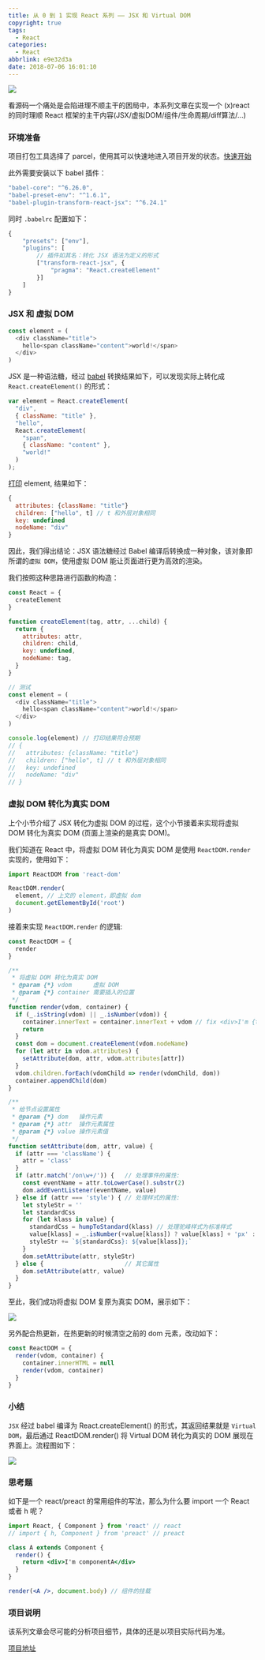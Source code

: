 ```yaml
---
title: 从 0 到 1 实现 React 系列 —— JSX 和 Virtual DOM
copyright: true
tags:
  - React
categories:
  - React
abbrlink: e9e32d3a
date: 2018-07-06 16:01:10
---
```


![](http://oqhtscus0.bkt.clouddn.com/9c461a61924ed0fecb6024a256671251.jpg-muyy)

看源码一个痛处是会陷进理不顺主干的困局中，本系列文章在实现一个 (x)react 的同时理顺 React 框架的主干内容(JSX/虚拟DOM/组件/生命周期/diff算法/...)

<!--more-->

### 环境准备

项目打包工具选择了 parcel，使用其可以快速地进入项目开发的状态。[快速开始](https://parceljs.org/getting_started.html)

此外需要安装以下 babel 插件：

```js
"babel-core": "^6.26.0",
"babel-preset-env": "^1.6.1",
"babel-plugin-transform-react-jsx": "^6.24.1"
```

同时 `.babelrc` 配置如下：

```js
{
    "presets": ["env"],
    "plugins": [
        // 插件如其名：转化 JSX 语法为定义的形式
        ["transform-react-jsx", {
            "pragma": "React.createElement"
        }]
    ]
}
```

### JSX 和 虚拟 DOM

```js
const element = (
  <div className="title">
    hello<span className="content">world!</span>
  </div>
)
```

JSX 是一种语法糖，经过 [babel](https://babeljs.io/en/repl) 转换结果如下，可以发现实际上转化成 `React.createElement()` 的形式：

```js
var element = React.createElement(
  "div",
  { className: "title" },
  "hello",
  React.createElement(
    "span",
    { className: "content" },
    "world!"
  )
);
```

[打印](https://preactjs.com/repl) element, 结果如下：

```js
{
  attributes: {className: "title"}
  children: ["hello", t] // t 和外层对象相同
  key: undefined
  nodeName: "div"
}
```

因此，我们得出结论：JSX 语法糖经过 Babel 编译后转换成一种对象，该对象即所谓的`虚拟 DOM`，使用虚拟 DOM 能让页面进行更为高效的渲染。

我们按照这种思路进行函数的构造：

```js
const React = {
  createElement
}

function createElement(tag, attr, ...child) {
  return {
    attributes: attr,
    children: child,
    key: undefined,
    nodeName: tag,
  }
}

// 测试
const element = (
  <div className="title">
    hello<span className="content">world!</span>
  </div>
)

console.log(element) // 打印结果符合预期
// {
//   attributes: {className: "title"}
//   children: ["hello", t] // t 和外层对象相同
//   key: undefined
//   nodeName: "div"
// }
```

### 虚拟 DOM 转化为真实 DOM

上个小节介绍了 JSX 转化为虚拟 DOM 的过程，这个小节接着来实现将虚拟 DOM 转化为真实 DOM (页面上渲染的是真实 DOM)。

我们知道在 React 中，将虚拟 DOM 转化为真实 DOM 是使用 `ReactDOM.render` 实现的，使用如下：

```js
import ReactDOM from 'react-dom'

ReactDOM.render(
  element, // 上文的 element，即虚拟 dom
  document.getElementById('root')
)
```

接着来实现 `ReactDOM.render` 的逻辑:

```js
const ReactDOM = {
  render
}

/**
 * 将虚拟 DOM 转化为真实 DOM
 * @param {*} vdom      虚拟 DOM
 * @param {*} container 需要插入的位置
 */
function render(vdom, container) {
  if (_.isString(vdom) || _.isNumber(vdom)) {
    container.innerText = container.innerText + vdom // fix <div>I'm {this.props.name}</div>
    return
  }
  const dom = document.createElement(vdom.nodeName)
  for (let attr in vdom.attributes) {
    setAttribute(dom, attr, vdom.attributes[attr])
  }
  vdom.children.forEach(vdomChild => render(vdomChild, dom))
  container.appendChild(dom)
}

/**
 * 给节点设置属性
 * @param {*} dom   操作元素
 * @param {*} attr  操作元素属性
 * @param {*} value 操作元素值
 */
function setAttribute(dom, attr, value) {
  if (attr === 'className') {
    attr = 'class'
  }
  if (attr.match('/on\w+/')) {   // 处理事件的属性:
    const eventName = attr.toLowerCase().substr(2)
    dom.addEventListener(eventName, value)
  } else if (attr === 'style') { // 处理样式的属性:
    let styleStr = ''
    let standardCss
    for (let klass in value) {
      standardCss = humpToStandard(klass) // 处理驼峰样式为标准样式
      value[klass] = _.isNumber(+value[klass]) ? value[klass] + 'px' : value[klass] // style={{ className: '20' || '20px' }}>
      styleStr += `${standardCss}: ${value[klass]};`
    }
    dom.setAttribute(attr, styleStr)
  } else {                       // 其它属性
    dom.setAttribute(attr, value)
  }
}
```

至此，我们成功将虚拟 DOM 复原为真实 DOM，展示如下：

![](http://oqhtscus0.bkt.clouddn.com/a898514bd3d08df4366e5ceb7843cddf.jpg-400)

另外配合热更新，在热更新的时候清空之前的 dom 元素，改动如下：

```js
const ReactDOM = {
  render(vdom, container) {
    container.innerHTML = null
    render(vdom, container)
  }
}
```

### 小结

`JSX` 经过 babel 编译为 React.createElement() 的形式，其返回结果就是 `Virtual DOM`，最后通过 ReactDOM.render() 将 Virtual DOM 转化为真实的 DOM 展现在界面上。流程图如下：

![](http://oqhtscus0.bkt.clouddn.com/5e451855ccc9017708b57164f9e221c6.jpg-400)

### 思考题

如下是一个 react/preact 的常用组件的写法，那么为什么要 import 一个 React 或者 h 呢？

```jsx
import React, { Component } from 'react' // react
// import { h, Component } from 'preact' // preact

class A extends Component {
  render() {
    return <div>I'm componentA</div>
  }
}

render(<A />, document.body) // 组件的挂载
```

### 项目说明

该系列文章会尽可能的分析项目细节，具体的还是以项目实际代码为准。

[项目地址](https://github.com/MuYunyun/cpreact)